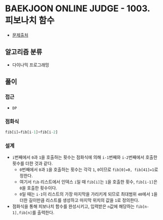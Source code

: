 # BAEKJOON ONLINE JUDGE - 1003. 피보나치 함수

- [문제출처](https://www.acmicpc.net/problem/1003 "1003. 피보나치 함수")

## 알고리즘 분류

- 다이나믹 프로그래밍

## 풀이

### 접근

- `DP`

### 점화식

```python
fib[i]=fib[i-1]+fib[i-2]
```

### 설계

- `i`번째에서 `0`과 `1`을 호출하는 횟수는 점화식에 의해 `i-1`번째와 `i-2`번째에서 호출한 횟수를 더한 것과 같다.
    - `0`번째에서 `0`과 `1`을 호출하는 횟수는 각각 `1`, `0`이므로 `fib[0]=0, fib[41]=1`로 정한다.
    - 여기서 `fib` 리스트에서 인덱스 `i`일 때 `fib[i]`는 `1`을 호출한 횟수, `fib[i-1]`은 `0`을 호출한 횟수이다.
    - `0`일 때는 `i-1`이 리스트의 가장 마지막을 가리키게 되므로 최대범위 `40`에서 `1`을 더한 길이만큼 리스트를 생성하고 마지막 위치의 값을 `1`로 정의한다.
- 점화식을 통해 피보나치 함수를 완성시키고, 입력받은 `n`값에 해당하는 `fib[n-1],fib[n]`를 출력한다.